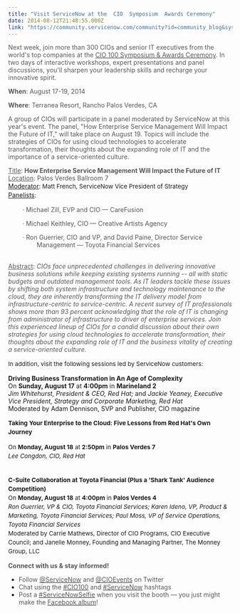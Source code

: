 ```yaml
---
title: "Visit ServiceNow at the  CIO  Symposium  Awards Ceremony"
date: 2014-08-12T21:48:55.000Z
link: "https://community.servicenow.com/community?id=community_blog&sys_id=fa5c2aa1dbd0dbc01dcaf3231f961944"
---
```

<p><span style="color: #575757; background: white;">Next week, join more than 300 CIOs and senior IT executives<strong> </strong>from the world's top companies at the <a href="http://www.cio100.com/ehome/index.php?eventid=85676&amp;"><span style="color: #575757;">CIO 100 Symposium &amp; Awards Ceremony</span></a>. In two days of interactive workshops, expert presentations and panel discussions, you'll sharpen your leadership skills and recharge your innovative spirit.</span></p><p></p><p><span style="color: #575757;"><strong>When</strong>: August 17-19, 2014</span></p><p><span style="color: #575757;"><strong>Where</strong>: Terranea Resort, Rancho Palos Verdes, CA</span></p><p></p><p><span style="color: #575757;">A group of CIOs will participate in a panel moderated by ServiceNow at this year's event. The panel, "How Enterprise Service Management Will Impact the Future of IT," will take place on August 19. Topics will include the strategies of CIOs for using cloud technologies to accelerate transformation, their thoughts about the expanding role of IT and the importance of a service-oriented culture.</span></p><p></p><p style="margin-bottom: 8.1pt;"><span style="color: #575757;"><span style="text-decoration: underline;">Title</span>: <strong>How Enterprise Service Management Will Impact the Future of IT<br/></strong><span style="text-decoration: underline;">Location</span>: Palos Verdes Ballroom 7 <br/></span><span style="text-decoration: underline;">Moderator</span><span style="font-size: 10pt; line-height: 1.5em;">: Matt French, ServiceNow Vice President of Strategy <br/></span><span style="text-decoration: underline;">Panelists</span><span style="font-size: 10pt; line-height: 1.5em;">:</span></p><p style="margin-left: 48.0pt; text-indent: -24.0pt;"><span style="color: #575757;"> · Michael Zill, EVP and CIO — CareFusion</span></p><p style="margin-left: 48.0pt; text-indent: -24.0pt;"><span style="color: #575757;"> · Michael Keithley, CIO — Creative Artists Agency </span></p><p style="margin-left: 48.0pt; text-indent: -24.0pt;"><span style="color: #575757;"> · Ron Guerrier, CIO and VP, and David Paine, Director Service Management — Toyota Financial Services</span></p><p style="margin-bottom: 8.1pt;"><span style="color: #575757;"><span style="text-decoration: underline;"><br/> Abstract</span>: <em>CIOs face unprecedented challenges in delivering innovative business solutions while keeping existing systems running -- all with static budgets and outdated management tools. As IT leaders tackle these issues by shifting both system infrastructure and technology maintenance to the cloud, they are inherently transforming the IT delivery model from infrastructure-centric to service-centric. A recent survey of IT professionals shows more than 93 percent acknowledging that the role of IT is changing from administrator of infrastructure to driver of enterprise services. Join this experienced lineup of CIOs for a candid discussion about their own strategies for using cloud technologies to accelerate transformation, their thoughts about the expanding role of IT and the business vitality of creating a service-oriented culture.</em></span></p><p style="margin-bottom: 8.1pt;"><span style="font-size: 10pt; line-height: 1.5em;">In addition, visit the following sessions led by ServiceNow customers:</span></p><p style="margin-bottom: 8.1pt;"><strong>Driving Business Transformation in An Age of Complexity</strong><br/>On <strong>Sunday, August 17</strong> at <strong>4:00pm</strong> in <strong>Marineland 2<br/></strong><em>Jim Whitehurst, President &amp; CEO, Red Hat; </em>and<em> Jackie Yeaney, Executive Vice President, Strategy and Corporate Marketing, Red Hat<br/></em>Moderated by Adam Dennison, SVP and Publisher, CIO magazine</p><p></p><p><strong style="font-size: 10pt; line-height: 1.5em;">Taking Your Enterprise to the Cloud: Five Lessons from Red Hat's Own Journey </strong></p><p style="margin-bottom: 8.1pt;"><span style="font-size: 10pt; line-height: 1.5em;">On </span><strong style="font-size: 10pt; line-height: 1.5em;">Monday, August 18</strong><span style="font-size: 10pt; line-height: 1.5em;"> at </span><strong style="font-size: 10pt; line-height: 1.5em;">2:50pm</strong><span style="font-size: 10pt; line-height: 1.5em;"> in </span><strong style="font-size: 10pt; line-height: 1.5em;">Palos Verdes 7 <br/></strong><em style="font-size: 10pt; line-height: 1.5em;">Lee Congdon, CIO, Red Hat<br/><br/></em></p><p style="margin-bottom: 8.1pt;"><strong style="font-size: 10pt; line-height: 1.5em;">C-Suite Collaboration at Toyota Financial (Plus a 'Shark Tank' Audience Competition) <br/></strong><span style="font-size: 10pt; line-height: 1.5em;">On </span><strong style="font-size: 10pt; line-height: 1.5em;">Monday, August 18</strong><span style="font-size: 10pt; line-height: 1.5em;"> at </span><strong style="font-size: 10pt; line-height: 1.5em;">4:00pm</strong><span style="font-size: 10pt; line-height: 1.5em;"> in </span><strong style="font-size: 10pt; line-height: 1.5em;">Palos Verdes 4 <br/></strong><em style="font-size: 10pt; line-height: 1.5em;">Ron Guerrier, VP &amp; CIO, Toyota Financial Services; Karen Ideno, VP, Product &amp; Marketing, Toyota Financial Services; Paul Moss, VP of Service Operations, Toyota Financial Services <br/></em><span style="font-size: 10pt; line-height: 1.5em;">Moderated by Carrie Mathews, Director of CIO Programs, CIO Executive Council; and Janelle Monney, Founding and Managing Partner, The Monney Group, LLC</span></p><p></p><p style="margin-bottom: 8.1pt;"><span style="color: #575757;"><strong>Connect with us &amp; stay informed!</strong></span></p><ul style="list-style-type: disc;"><li><span style="color: #575757;">Follow <a href="https://twitter.com/servicenow"><span style="color: #575757;">@ServiceNow</span></a> and <a href="https://twitter.com/CIOevents"><span style="color: #575757;">@CIOEvents</span></a> on Twitter</span></li><li><span style="color: #575757;">Chat using the <a href="https://twitter.com/hashtag/cioevents"><span style="color: #575757;">#CIO100</span></a> and <a href="https://twitter.com/hashtag/servicenow"><span style="color: #575757;">#ServiceNow</span></a> hashtags</span></li><li><span style="color: #575757;">Post a <a href="https://twitter.com/hashtag/servicenowselfie"><span style="color: #575757;">#ServiceNowSelfie</span></a> when you visit the booth — you just might make the <a href="https://www.facebook.com/media/set/?set=a.10152557514047573.1073741839.70876467572&amp;type=3"><span style="color: #575757;">Facebook album</span></a>!</span></li></ul>